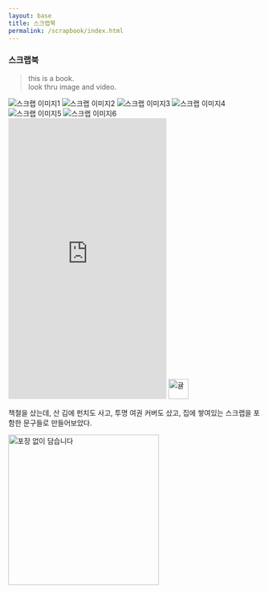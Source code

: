 ```yaml
---
layout: base
title: 스크랩북
permalink: /scrapbook/index.html
---
```


### 스크랩북  

> this is a book.  
> look thru image and video.  

<img src="/images/scrapbook1.jpeg" alt="스크랩 이미지1">  
<img src="/images/scrapbook2.jpeg" alt="스크랩 이미지2">  
<img src="/images/scrapbook3.jpeg" alt="스크랩 이미지3">  
<img src="/images/scrapbook4.jpeg" alt="스크랩 이미지4">  
<img src="/images/scrapbook5.jpeg" alt="스크랩 이미지5">  
<img src="/images/scrapbook6.jpeg" alt="스크랩 이미지6">  
  
<iframe width="315" height="560" src="https://www.youtube.com/embed/Y21dHqGbULY" frameborder="0" allowfullscreen></iframe>  
  
<img src="/images/contena_.png" alt="귤" width="40" />  
  
책철을 샀는데, 산 김에 펀치도 사고, 투명 여권 커버도 샀고, 집에 쌓여있는 스크랩을 포함한 문구들로 만들어보았다.  
  
<img src="/images/footer.png" alt="포장 없이 담습니다" width="300" />  